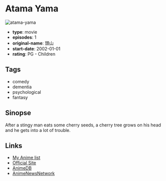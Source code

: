# Atama Yama

![atama-yama](https://cdn.myanimelist.net/images/anime/8/18494.jpg)

-   **type**: movie
-   **episodes**: 1
-   **original-name**: 頭山
-   **start-date**: 2002-01-01
-   **rating**: PG - Children

## Tags

-   comedy
-   dementia
-   psychological
-   fantasy

## Sinopse

After a stingy man eats some cherry seeds, a cherry tree grows on his head and he gets into a lot of trouble.

## Links

-   [My Anime list](https://myanimelist.net/anime/1370/Atama_Yama)
-   [Official Site](http://www.yamamura-animation.jp/ef14mt_head.html)
-   [AnimeDB](http://anidb.info/perl-bin/animedb.pl?show=anime&aid=1210)
-   [AnimeNewsNetwork](http://www.animenewsnetwork.com/encyclopedia/anime.php?id=2275)
